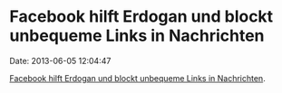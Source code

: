 Facebook hilft Erdogan und blockt unbequeme Links in Nachrichten
================================================================

Date: 2013-06-05 12:04:47

[Facebook hilft Erdogan und blockt unbequeme Links in
Nachrichten](https://news.ycombinator.com/item?id=5823635).
